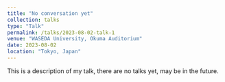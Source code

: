 ```yaml
---
title: "No conversation yet"
collection: talks
type: "Talk"
permalink: /talks/2023-08-02-talk-1
venue: "WASEDA University, Okuma Auditorium"
date: 2023-08-02
location: "Tokyo, Japan"
---
```


This is a description of my talk, there are no talks yet, may be in the future.
